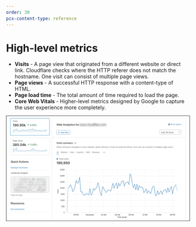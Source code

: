 ```yaml
---
order: 39
pcx-content-type: reference
---
```


# High-level metrics

*   **Visits** - A page view that originated from a different website or direct link. Cloudflare checks where the HTTP referer does not match the hostname. One visit can consist of multiple page views.
*   **Page views** - A successful HTTP response with a content-type of HTML.
*   **Page load time** - The total amount of time required to load the page.
*   **Core Web Vitals** - Higher-level metrics designed by Google to capture the user experience more completely.

![Web Analytics overview](../../../static/images/dash-web_analytics-overview.png)
